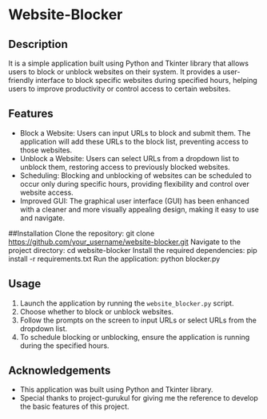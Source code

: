 # Website-Blocker

## Description
It is a simple application built using Python and Tkinter library that allows users to block or unblock websites on their system. It provides a user-friendly interface to block specific websites during specified hours, helping users to improve productivity or control access to certain websites.

## Features
- Block a Website: Users can input URLs to block and submit them. The application will add these URLs to the block list, preventing access to those websites.
- Unblock a Website: Users can select URLs from a dropdown list to unblock them, restoring access to previously blocked websites.
- Scheduling: Blocking and unblocking of websites can be scheduled to occur only during specific hours, providing flexibility and control over website access.
- Improved GUI: The graphical user interface (GUI) has been enhanced with a cleaner and more visually appealing design, making it easy to use and navigate.

##Installation
Clone the repository:
git clone https://github.com/your_username/website-blocker.git
Navigate to the project directory:
cd website-blocker
Install the required dependencies:
pip install -r requirements.txt
Run the application:
python blocker.py

## Usage
1. Launch the application by running the `website_blocker.py` script.
2. Choose whether to block or unblock websites.
3. Follow the prompts on the screen to input URLs or select URLs from the dropdown list.
4. To schedule blocking or unblocking, ensure the application is running during the specified hours.

## Acknowledgements
- This application was built using Python and Tkinter library.
- Special thanks to project-gurukul for giving me the reference to develop the basic features of this project.
